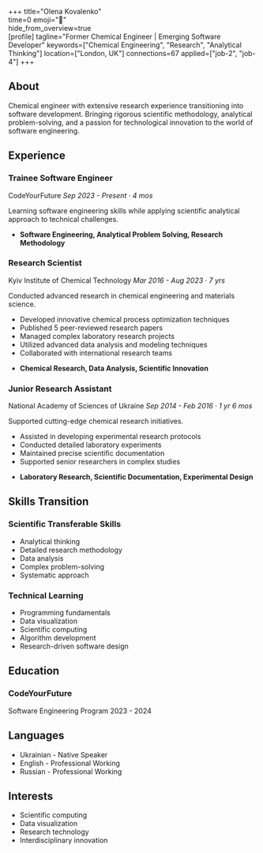 +++ 
title="Olena Kovalenko"  
time=0 
emoji="👤"  
hide_from_overview=true  
[profile] 
tagline="Former Chemical Engineer | Emerging Software Developer" 
keywords=["Chemical Engineering", "Research", "Analytical Thinking"] 
location=["London, UK"] 
connections=67 
applied=["job-2", "job-4"] 
+++

## About

Chemical engineer with extensive research experience transitioning into software development. Bringing rigorous scientific methodology, analytical problem-solving, and a passion for technological innovation to the world of software engineering.

## Experience

### Trainee Software Engineer

CodeYourFuture
_Sep 2023 - Present · 4 mos_

Learning software engineering skills while applying scientific analytical approach to technical challenges.

- **Software Engineering, Analytical Problem Solving, Research Methodology**

### Research Scientist

Kyiv Institute of Chemical Technology
_Mar 2016 - Aug 2023 · 7 yrs_

Conducted advanced research in chemical engineering and materials science.

- Developed innovative chemical process optimization techniques
- Published 5 peer-reviewed research papers
- Managed complex laboratory research projects
- Utilized advanced data analysis and modeling techniques
- Collaborated with international research teams

* **Chemical Research, Data Analysis, Scientific Innovation**

### Junior Research Assistant

National Academy of Sciences of Ukraine
_Sep 2014 - Feb 2016 · 1 yr 6 mos_

Supported cutting-edge chemical research initiatives.

- Assisted in developing experimental research protocols
- Conducted detailed laboratory experiments
- Maintained precise scientific documentation
- Supported senior researchers in complex studies

* **Laboratory Research, Scientific Documentation, Experimental Design**

## Skills Transition

### Scientific Transferable Skills

- Analytical thinking
- Detailed research methodology
- Data analysis
- Complex problem-solving
- Systematic approach

### Technical Learning

- Programming fundamentals
- Data visualization
- Scientific computing
- Algorithm development
- Research-driven software design

## Education

### CodeYourFuture

Software Engineering Program
2023 - 2024

## Languages

- Ukrainian - Native Speaker
- English - Professional Working
- Russian - Professional Working

## Interests

- Scientific computing
- Data visualization
- Research technology
- Interdisciplinary innovation
